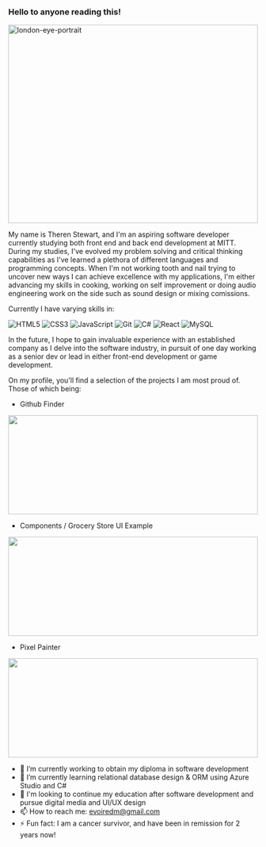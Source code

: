 ### Hello to anyone reading this!

<img src="https://i.imgur.com/FROzRMa.png" width="100%" height="400px" alt="london-eye-portrait">

My name is Theren Stewart, and I'm an aspiring software developer currently studying both front end and back end development at MITT. During my studies, I've evolved my problem solving and critical thinking capabilities as I've learned a plethora of different languages and programming concepts.
When I'm not working tooth and nail trying to uncover new ways I can achieve excellence with my applications, I'm either advancing my skills in cooking, working on self improvement or doing audio engineering work on the side such as sound design or mixing comissions.

Currently I have varying skills in:

![HTML5](https://img.shields.io/badge/html5-%23E34F26.svg?style=for-the-badge&logo=html5&logoColor=white)
![CSS3](https://img.shields.io/badge/css3-%231572B6.svg?style=for-the-badge&logo=css3&logoColor=white)
![JavaScript](https://img.shields.io/badge/javascript-%23323330.svg?style=for-the-badge&logo=javascript&logoColor=%23F7DF1E)
![Git](https://img.shields.io/badge/git-%23F05033.svg?style=for-the-badge&logo=git&logoColor=white)
![C#](https://img.shields.io/badge/c%23-%23239120.svg?style=for-the-badge&logo=c-sharp&logoColor=white)
![React](https://img.shields.io/badge/-ReactJs-61DAFB?logo=react&logoColor=white&style=for-the-badge)
![MySQL](https://img.shields.io/badge/mysql-%2300f.svg?style=for-the-badge&logo=mysql&logoColor=white)

In the future, I hope to gain invaluable experience with an established company as I delve into the software industry, in pursuit of one day 
working as a senior dev or lead in either front-end development or game development. 

On my profile, you'll find a selection of the projects I am most proud of. Those of which being: 

- Github Finder

<img src="https://i.imgur.com/ucwknEn.png" width="100%" height="200px">

- Components / Grocery Store UI Example
  
<img src="https://i.imgur.com/z2OojwJ.png" width="100%" height="200px">

- Pixel Painter 

<img src="https://i.imgur.com/lsMyfED.png" width="100%" height="200px">



- 🔭 I’m currently working to obtain my diploma in software development
- 🌱 I’m currently learning relational database design & ORM using Azure Studio and C#
- 🏫 I'm looking to continue my education after software development and pursue digital media and UI/UX design 
- 📫 How to reach me: evoiredm@gmail.com
- ⚡ Fun fact: I am a cancer survivor, and have been in remission for 2 years now!

